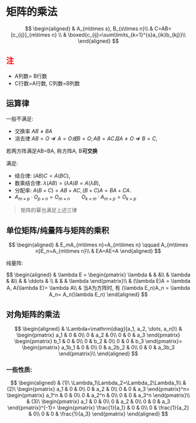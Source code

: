 # 矩阵的乘法

$$
\begin{aligned}
	& A_{m\times s}, B_{s\times n}\\
	& C=AB=[c_{ij}]_{m\times n} \\
	& \boxed{c_{ij}=\sum\limits_{k=1}^{s}a_{ik}b_{kj}}\\
\end{aligned}
$$

## <font color=red>注</font>

- A列数= B行数
- C行数=A行数, C列数=B列数

## 运算律

一般不满足:

- 交换率 $AB\not=BA$
- 消去律 $AB=O \nRightarrow A=O或B=O; AB=AC且A\not=O \nRightarrow B=C$,

若两方阵满足AB=BA, 称方阵A, B**可交换**

满足:

- 结合律: $(AB)C=A(BC)$,
- 数乘结合律: $\lambda(AB)= (\lambda A)B= A (\lambda B)$,
- 分配率: $A(B+C)= AB+AC, (B+C)A=BA+ CA$.
- $A_{m\times p} \cdot O_{p\times n}= O_{m\times n} \qquad O_{k\times m}\cdot A_{m\times p}= O_{k\times p}$

> 矩阵的幂也满足上述三律

## 单位矩阵/纯量阵与矩阵的乘积

$$
\begin{aligned}
	& E_mA_{m\times n}=A_{m\times n} \qquad A_{m\times n}E_n=A_{m\times n}\\
	& EA=AE=A
\end{aligned}
$$

纯量阵:

$$
\begin{aligned}
	&
	\lambda E =
	\begin{pmatrix}
		\lambda & & &\\
		& \lambda & &\\
		& & \ddots & \\
		& & & \lambda
	\end{pmatrix}\\
	& (\lambda E)A = \lambda A, A(\lambda E)= \lambda A\\
	& 当A为方阵时, 有
	(\lambda E_n)A_n = \lambda A_n= A_n(\lambda E_n)
\end{aligned}
$$

## 对角矩阵的乘法

$$
\begin{aligned}
	& \Lambda=\mathrm{diag}[a_1, a_2, \dots, a_n]\\
	&
	\begin{pmatrix}
		a_1 & 0 & 0\\
		0 & a_2 & 0\\
		0 & 0 & a_3
	\end{pmatrix}
	\begin{pmatrix}
		b_1 & 0 & 0\\
		0 & b_2 & 0\\
		0 & 0 & b_3
	\end{pmatrix}=
	\begin{pmatrix}
		a_1b_1 & 0 & 0\\
		0 & a_2b_2 & 0\\
		0 & 0 & a_3b_3
	\end{pmatrix}\\
\end{aligned}
$$

### 一些性质:

$$
\begin{aligned}
	& (1)\ \Lambda_1\Lambda_2=\Lambda_2\Lambda_1\\
	& (2)\
	\begin{pmatrix}
		a_1 & 0 & 0\\
		0 & a_2 & 0\\
		0 & 0 & a_3
	\end{pmatrix}^n=
	\begin{pmatrix}
		a_1^n & 0 & 0\\
		0 & a_2^n & 0\\
		0 & 0 & a_3^n
	\end{pmatrix}\\
	& (3)\
	\begin{pmatrix}
		a_1 & 0 & 0\\
		0 & a_2 & 0\\
		0 & 0 & a_3
	\end{pmatrix}^{-1}=
	\begin{pmatrix}
		\frac{1}{a_1} & 0 & 0\\
		0 & \frac{1}{a_2} & 0\\
		0 & 0 & \frac{1}{a_3}
	\end{pmatrix}
\end{aligned}
$$
